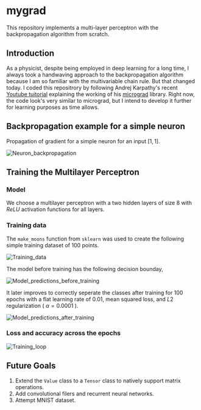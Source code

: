 # mygrad
This repository implements a multi-layer perceptron with the backpropagation algorithm from scratch.

## Introduction

As a physicist, despite being employed in deep learning for a long time, I always took a handwaving approach to the backpropagation algorithm because I am so familiar with the multivariable chain rule. But that changed today. I coded this repositrory by following Andrej Karpathy's recent [Youtube tuitorial](https://www.youtube.com/watch?v=VMj-3S1tku0&ab_channel=AndrejKarpathy) explaining the working of his [micrograd](https://github.com/karpathy/micrograd) library. Right now, the code look's very similar to micrograd, but I intend to develop it further for learning purposes as time allows.

## Backpropagation example for a simple neuron

Propagation of gradient for a simple neuron for an input $[1, 1]$.

![Neuron_backpropagation](https://user-images.githubusercontent.com/43025445/187179073-a1994eb2-2f00-4078-b467-485aca12bcc5.svg)

## Training the Multilayer Perceptron 

### Model

We choose a multilayer perceptron with a two hidden layers of size $8$ with $ReLU$ activation functions for all layers.

### Training data

The ```make_moons``` function from ```sklearn``` was used to create the following simple training dataset of $100$ points.

![Training_data](https://user-images.githubusercontent.com/43025445/187179484-1a2f6220-6628-4f9e-8c6a-a956915f3884.png)

The model before training has the following decision bounday,

![Model_predictions_before_training](https://user-images.githubusercontent.com/43025445/187179571-410e1417-8db2-46c3-8ba8-e6d67a5ddb60.png)

It later improves to correctly seperate the classes after training for $100$ epochs with a flat learning rate of $0.01$, mean squared loss, and $L2$ regularization ( $\alpha = 0.0001$ ).

![Model_predictions_after_training](https://user-images.githubusercontent.com/43025445/187179683-620ef94b-b642-43b4-81f4-56952286520a.png)

### Loss and accuracy across the epochs

![Training_loop](https://user-images.githubusercontent.com/43025445/187179769-90383e54-3e1d-4d22-b657-36e7ffc75fbc.png)

## Future Goals

1. Extend the `Value` class to a `Tensor` class to natively support matrix operations.
2. Add convolutional filers and recurrent neural networks.
3. Attempt MNIST dataset.
